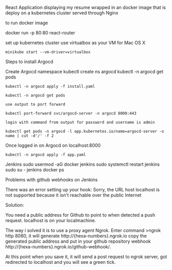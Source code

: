 React Application displaying my resume wrapped in an docker image that is deploy on a kubernetes cluster served through Nginx



to run docker image

docker run -p 80:80 react-router


set up kubernetes cluster use virtualbox as your VM for Mac OS X

    minikube start --vm-driver=virtualbox

Steps to install Argocd


Create Argocd namespace
    kubectl create ns argocd
    kubectl -n argocd get pods


    kubectl -n argocd apply -f install.yaml

    kubectl -n argocd get pods

    use output to port forward 

    kubectl port-forward svc/argocd-server -n argocd 8000:443

    login with command from output for password and username is admin

    kubectl get pods -n argocd -l app.kubernetes.io/name=argocd-server -o name | cut -d'/' -f 2

Once logged in on Argocd on localhost:8000

    kubectl -n argocd apply -f app.yaml


Jenkins
    sudo usermod -aG docker jenkins
    sudo systemctl restart jenkins
    sudo su - jenkins
    docker ps

Problems with github webhooks on Jenkins

There was an error setting up your hook: Sorry, the URL host localhost is not supported because it isn't reachable over the public Internet

Solution:

You need a public address for Github to point to when detected a push request. localhost is on your localmachine.

The way i solved it is to use a proxy agent Ngrok. Enter command >ngrok http 8080, it will generate http://{hexa-numbers}.ngrok.io copy the generated public address and put in your github repository webhook http://{hexa-numbers}.ngrok.io/github-webhook/.

At this point when you save it, it will send a post request to ngrok server, got redirected to localhost and you will see a green tick.



    

